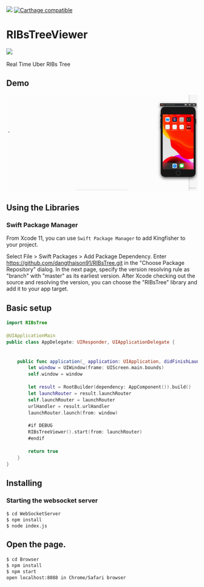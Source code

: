 ![](https://img.shields.io/github/license/srea/RIBsTreeViewerClient.svg) 
[![Carthage compatible](https://img.shields.io/badge/Carthage-compatible-4BC51D.svg?style=flat)](https://github.com/Carthage/Carthage)
# RIBsTreeViewer

![](./docs/logo.png)  

Real Time Uber RIBs Tree

## Demo

![](./docs/ribtree.gif)  

## Using the Libraries

### Swift Package Manager
From Xcode 11, you can use `Swift Package Manager` to add Kingfisher to your project.

Select File > Swift Packages > Add Package Dependency. Enter https://github.com/dangthaison91/RIBsTree.git in the "Choose Package Repository" dialog.
In the next page, specify the version resolving rule as "branch" with "master" as its earliest version.
After Xcode checking out the source and resolving the version, you can choose the "RIBsTree" library and add it to your app target.


## Basic setup

```swift
import RIBsTree

@UIApplicationMain
public class AppDelegate: UIResponder, UIApplicationDelegate {

    
    public func application(_ application: UIApplication, didFinishLaunchingWithOptions launchOptions: [UIApplicationLaunchOptionsKey: Any]?) -> Bool {
        let window = UIWindow(frame: UIScreen.main.bounds)
        self.window = window

        let result = RootBuilder(dependency: AppComponent()).build()
        let launchRouter = result.launchRouter
        self.launchRouter = launchRouter
        urlHandler = result.urlHandler
        launchRouter.launch(from: window)

        #if DEBUG
        RIBsTreeViewer().start(from: launchRouter)
        #endif

        return true
    }
}
```

## Installing 

### Starting the websocket server

```shell
$ cd WebSocketServer
$ npm install
$ node index.js
```

## Open the page.

```shell
$ cd Browser
$ npm install
$ npm start
open localhost:8088 in Chrome/Safari browser
```